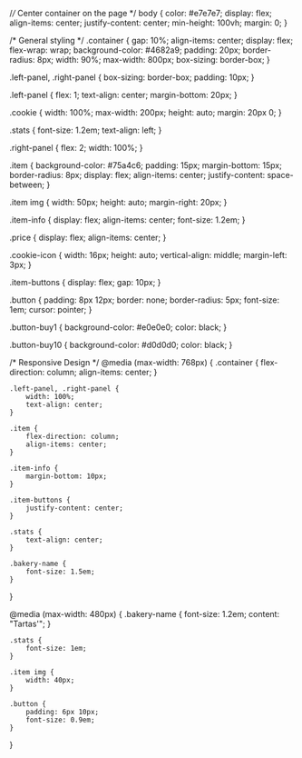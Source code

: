 /*/* Center container on the page */
body {
    color: #e7e7e7;
    display: flex;
    align-items: center;
    justify-content: center;
    min-height: 100vh;
    margin: 0;
}

/* General styling */
.container {
    gap: 10%;
    align-items: center;
    display: flex;
    flex-wrap: wrap;
    background-color: #4682a9;
    padding: 20px;
    border-radius: 8px;
    width: 90%;
    max-width: 800px;
    box-sizing: border-box;
}

.left-panel, .right-panel {
    box-sizing: border-box;
    padding: 10px;
}

.left-panel {
    flex: 1;
    text-align: center;
    margin-bottom: 20px;
}

.cookie {
    width: 100%;
    max-width: 200px;
    height: auto;
    margin: 20px 0;
}

.stats {
    font-size: 1.2em;
    text-align: left;
}

.right-panel {
    flex: 2;
    width: 100%;
}

.item {
    background-color: #75a4c6;
    padding: 15px;
    margin-bottom: 15px;
    border-radius: 8px;
    display: flex;
    align-items: center;
    justify-content: space-between;
}

.item img {
    width: 50px;
    height: auto;
    margin-right: 20px;
}

.item-info {
    display: flex;
    align-items: center;
    font-size: 1.2em;
}

.price {
    display: flex;
    align-items: center;
}

.cookie-icon {
    width: 16px;
    height: auto;
    vertical-align: middle;
    margin-left: 3px;
}

.item-buttons {
    display: flex;
    gap: 10px;
}

.button {
    padding: 8px 12px;
    border: none;
    border-radius: 5px;
    font-size: 1em;
    cursor: pointer;
}

.button-buy1 {
    background-color: #e0e0e0;
    color: black;
}

.button-buy10 {
    background-color: #d0d0d0;
    color: black;
}

/* Responsive Design */
@media (max-width: 768px) {
    .container {
        flex-direction: column;
        align-items: center;
    }

    .left-panel, .right-panel {
        width: 100%;
        text-align: center;
    }

    .item {
        flex-direction: column;
        align-items: center;
    }

    .item-info {
        margin-bottom: 10px;
    }

    .item-buttons {
        justify-content: center;
    }

    .stats {
        text-align: center;
    }

    .bakery-name {
        font-size: 1.5em;
    }
}

@media (max-width: 480px) {
    .bakery-name {
        font-size: 1.2em;
        content: "Tartas'";
    }

    .stats {
        font-size: 1em;
    }

    .item img {
        width: 40px;
    }

    .button {
        padding: 6px 10px;
        font-size: 0.9em;
    }
}
